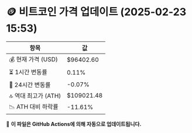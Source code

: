 # 🪙 비트코인 가격 업데이트 (2025-02-23 15:53)

| 항목                | 값 |
|--------------------|----------------|
| 💰 현재 가격 (USD) | $96402.60 |
| ⏳ 1시간 변동률    | 0.11% |
| 📆 24시간 변동률   | -0.07% |
| 🔝 역대 최고가 (ATH) | $109021.48 |
| 📉 ATH 대비 하락률 | -11.61% |

🔄 **이 파일은 GitHub Actions에 의해 자동으로 업데이트됩니다.**
